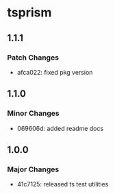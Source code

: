 # tsprism

## 1.1.1

### Patch Changes

- afca022: fixed pkg version

## 1.1.0

### Minor Changes

- 069606d: added readme docs

## 1.0.0

### Major Changes

- 41c7125: released ts test utilities
